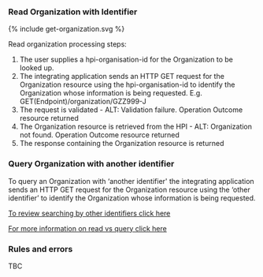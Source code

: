 

### Read Organization with Identifier

<div>
{% include get-organization.svg %}
</div>

Read organization processing steps:
1. The user supplies a hpi-organisation-id for the Organization to be looked up.
2. The integrating application sends an HTTP GET request for the Organization resource using the hpi-organisation-id to identify the Organization whose information is being requested. E.g. GET(Endpoint)/organization/GZZ999-J
3. The request is validated - ALT: Validation failure. Operation Outcome resource returned
4. The Organization resource is retrieved from the HPI - ALT: Organization not found. Operation Outcome resource returned
5. The response containing the Organization resource is returned

### Query Organization with another identifier

To query an Organization with ‘another identifier' the integrating application sends an HTTP GET request for the Organization resource using the ‘other identifier’ to identify the Organization whose information is being requested.

[To review searching by other identifiers click here](/searchOrganization.html#other-search-criteria)

[For more information on read vs query click here](/general.html#read-resource-by-id)

### Rules and errors
TBC
